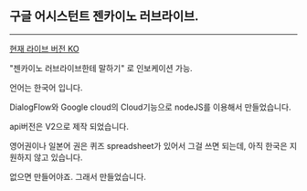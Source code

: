 ## 구글 어시스턴트 젠카이노 러브라이브.
***

[현재 라이브 버전 KO ](https://assistant.google.com/services/a/uid/000000ca469f04b6?hl=ko)

"젠카이노 러브라이브한테 말하기" 로 인보케이션 가능.

언어는 한국어 입니다.

DialogFlow와 Google cloud의 Cloud기능으로 nodeJS를 이용해서 만들었습니다.

api버전은 V2으로 제작 되었습니다.

영어권이나 일본어 권은 퀴즈 spreadsheet가 있어서 그걸 쓰면 되는데, 아직 한국은 지원하지 않고 있습니다.

없으면 만들어야죠. 그래서 만들었습니다. 
